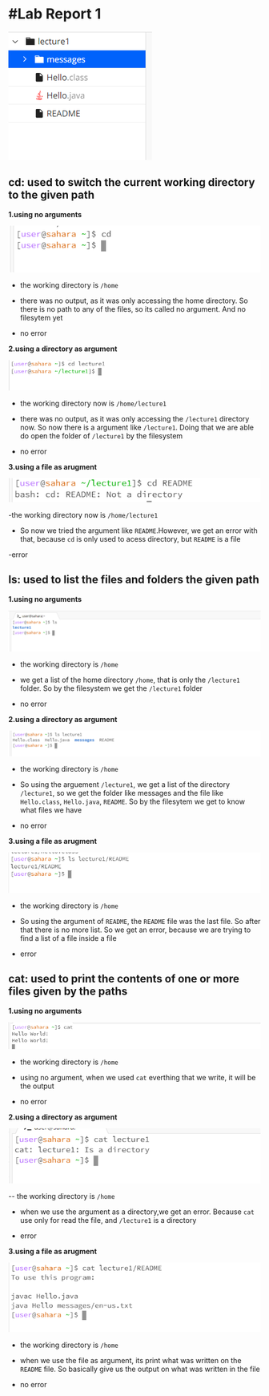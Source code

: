 #Lab Report 1        
=========

![Image](intro.png)

cd: used to switch the current working directory to the given path
---------

__1.using no arguments__

![Image](cd1.png)

- the working directory is `/home`

- there was no output, as it was only accessing the home directory. So there is no path to any of the files, so its called no argument. And no filesytem yet

- no error

__2.using a directory as argument__

![Image](cd2.png)

- the working directory now is `/home/lecture1`

- there was no output, as it was only accessing the `/lecture1` directory now. So now there is a argument like `/lecture1`. Doing that we are able do open the folder of `/lecture1` by the filesystem

- no error

__3.using a file as arugment__

![Image](cd3.png)

-the working directory now is `/home/lecture1`

- So now we tried the argument like `README`.However, we get an error with that, because `cd` is only used to acess directory, but `README` is a file

-error

ls: used to list the files and folders the given path
---------

__1.using no arguments__

![Image](ls1.png)

- the working directory is `/home`

- we get a list of the home directory `/home`, that is only the `/lecture1` folder. So by the filesystem we get the `/lecture1` folder

- no error

__2.using a directory as argument__

![Image](ls2.png)

- the working directory is `/home`

- So using the arguement `/lecture1`, we get a list of the directory `/lecture1`, so we get the folder like messages and the file like `Hello.class`, `Hello.java`, `README`. So by the filesytem we get to know what files we have

- no error

__3.using a file as arugment__

![Image](ls3.png)

- the working directory is `/home`

- So using the argument of `README`, the `README` file was the last file. So after that there is no more list. So we get an error, because we are trying to find a list of a file inside a file

- error

cat: used to print the contents of one or more files given by the paths
---------

__1.using no arguments__

![Image](cat1.png)

- the working directory is `/home`

- using no argument, when we used `cat` everthing that we write, it will be the output

- no error

__2.using a directory as argument__

![Image](cat2.png)

-- the working directory is `/home`

- when we use the argument as a directory,we get an error. Because `cat` use only for read the file, and `/lecture1` is a directory

- error

__3.using a file as arugment__

![Image](cat3.png)

- the working directory is `/home`

- when we use the file as argument, its print what was written on the `README` file. So basically give us the output on what was written in the file

- no error





